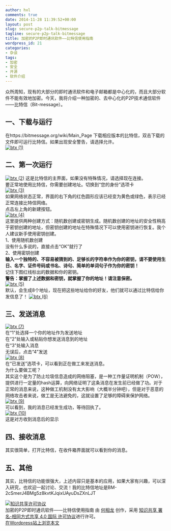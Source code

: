 ```yaml
---
author: hxl
comments: true
date: 2014-11-28 11:39:52+00:00
layout: post
slug: secure-p2p-talk-bitmessage
tagline: secure-p2p-talk-bitmessage
title: 加密的P2P即时通讯软件——比特信使用指南
wordpress_id: 21
categories:
- 杂谈
tags:
- 加密
- 安全
- 开源
- 软件介绍
---
```


众所周知，现有的大部分的即时通讯软件和电子邮箱都是中心化的，而且大部分软件不能有效地加密。今天，我将介绍一种加密的、去中心化的P2P技术通信软件——比特信（Bit-message）。   
## 一、下载与运行  
在https://bitmessage.org/wiki/Main_Page 下载相应版本的比特信，双击下载的文件即可运行比特信。如果出现安全警告，请选择允许。  
[![btx (1)](https://tec.hxlxz.com/wp-content/uploads/2014/08/btx-1-1024x563.png)](https://tec.hxlxz.com/wp-content/uploads/2014/08/btx-1.png)   
## 二、第一次运行  
[![btx (2)](https://tec.hxlxz.com/wp-content/uploads/2014/08/btx-2.png)](https://tec.hxlxz.com/wp-content/uploads/2014/08/btx-2.png)
这是比特信的主界面，如果没有特殊情况，请选择现在连接。  
要正常地使用比特信，你需要创建地址。切换到“您的身份”选项卡  
[![btx (3)](https://tec.hxlxz.com/wp-content/uploads/2014/08/btx-3.png)](https://tec.hxlxz.com/wp-content/uploads/2014/08/btx-3.png)  
如果网络状态正常，界面的右下角的红色圆形应该已经变为黄色或绿色，表示已经正常连接比特信网络。  
点击左上角的新建按钮。  
[![btx (4)](https://tec.hxlxz.com/wp-content/uploads/2014/08/btx-4.png)](https://tec.hxlxz.com/wp-content/uploads/2014/08/btx-4.png)  
这里提供两种创建方式：随机数创建或密钥生成。随机数创建的地址的安全性稍高于密钥创建的地址，但密钥创建的地址在特殊情况下可以使用密钥进行恢复。我个人建议新手使用密钥创建。  
1、使用随机数创建  
没有什么多说的，直接点击“OK”就行了  
2、使用密钥创建  
**输入一个独特的、不容易被猜到的、足够长的字符串作为你的密钥，请不要使用生日、名字、证件号码或书名、诗句、简单的单词句子作为你的密钥！**  
记住下图红线标出的数据和你的密钥。  
**警告：掌握了上述数据和密钥，就掌握了你的地址！请注意保密。**  
[![btx (5)](https://tec.hxlxz.com/wp-content/uploads/2014/08/btx-5.png)](https://tec.hxlxz.com/wp-content/uploads/2014/08/btx-5.png)   
默认，会生成8个地址，现在把这些地址给你的好友，他们就可以通过比特信给你发信息了！
[![btx (6)](https://tec.hxlxz.com/wp-content/uploads/2014/08/btx-6.png)](https://tec.hxlxz.com/wp-content/uploads/2014/08/btx-6.png)   
## 三、发送消息  
[![btx (7)](https://tec.hxlxz.com/wp-content/uploads/2014/08/btx-7.png)](https://tec.hxlxz.com/wp-content/uploads/2014/08/btx-7.png)  
在“1”处选择一个你的地址作为发送地址  
在“2”处输入或粘贴你想发送消息到的地址  
在“3”处输入消息  
无误后，点击“4”发送  
[![btx (8)](https://tec.hxlxz.com/wp-content/uploads/2014/08/btx-8.png)](https://tec.hxlxz.com/wp-content/uploads/2014/08/btx-8.png)  
在“已发送”选项卡，可以看到正在做工来发送消息。  
为什么要做工呢？  
其实这个是为了防止垃圾信息造成的网络阻塞，是一种工作量证明机制（POW），提供进行一定量的hash运算，向网络证明了这条消息在发生前已经做了功。对于正常的消息来说，这种做工机制没有太大影响（大概半分钟吧），但是对于恶意的网络攻击者来说，做工是无法避免的，这就设置了足够的障碍来保护网络。   
[![btx (9)](https://tec.hxlxz.com/wp-content/uploads/2014/08/btx-9.png)](https://tec.hxlxz.com/wp-content/uploads/2014/08/btx-9.png)   
可以看到，我的消息已经发生成功，等待回执了。  
[![btx (10)](https://tec.hxlxz.com/wp-content/uploads/2014/08/btx-10.png)](https://tec.hxlxz.com/wp-content/uploads/2014/08/btx-10.png)  
这是对方收到消息后的显示  
## 四、接收消息  
其实很简单，打开比特信，在收件箱界面就可以看到你的消息。  
## 五、其他  
其实，比特信的功能很强大，上述内容只是基本的应用，如果大家有兴趣，可以深入研究，也欢迎一起讨论、交流！我的比特信地址是BM-2cSmerJ4BMg5z8kvtKJqixUAyuDsZXnLJT

[![知识共享许可协议](https://i.creativecommons.org/l/by-sa/4.0/88x31.png)](http://creativecommons.org/licenses/by-sa/4.0/)  
加密的P2P即时通讯软件——比特信使用指南 由 [何相龙]() 创作，采用 [知识共享 署名-相同方式共享 4.0 国际 许可协议](http://creativecommons.org/licenses/by-sa/4.0/)进行许可。  
[在Wordpress站上浏览本文](https://tec.hxlxz.com/?p=21)